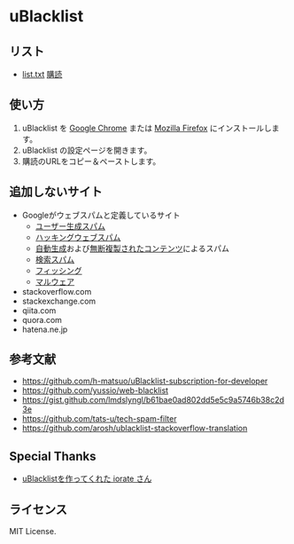 # uBlacklist

## リスト
* [list.txt](list.txt) [購読](https://raw.githubusercontent.com/primenon/uBlacklist/master/list.txt)

## 使い方
1. uBlacklist を [Google Chrome](https://chrome.google.com/webstore/detail/ublacklist/pncfbmialoiaghdehhbnbhkkgmjanfhe) または [Mozilla Firefox](https://addons.mozilla.org/en-US/firefox/addon/ublacklist/) にインストールします。
1. uBlacklist の設定ページを開きます。
1. 購読のURLをコピー＆ペーストします。

## 追加しないサイト
* Googleがウェブスパムと定義しているサイト
    * [ユーザー生成スパム](https://support.google.com/webmasters/answer/2721437?hl=ja)
    * [ハッキングウェブスパム](https://developers.google.com/web/fundamentals/security/hacked/)
    * [自動生成](https://support.google.com/webmasters/answer/2721306?hl=ja)および[無断複製されたコンテンツ](https://support.google.com/webmasters/answer/2721312?hl=ja&ref_topic=6001971)によるスパム
    * [検索スパム](https://support.google.com/webmasters/answer/93713)
    * [フィッシング](https://safebrowsing.google.com/safebrowsing/report_phish/)
    * [マルウェア](https://www.google.com/safebrowsing/report_badware/)
* stackoverflow.com
* stackexchange.com
* qiita.com
* quora.com
* hatena.ne.jp

## 参考文献
* https://github.com/h-matsuo/uBlacklist-subscription-for-developer
* https://github.com/yussio/web-blacklist
* https://gist.github.com/lmdslyngl/b61bae0ad802dd5e5c9a5746b38c2d3e
* https://github.com/tats-u/tech-spam-filter
* https://github.com/arosh/ublacklist-stackoverflow-translation

## Special Thanks
* [uBlacklistを作ってくれた iorate さん](https://github.com/iorate/uBlacklist)

## ライセンス
MIT License.
